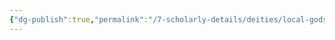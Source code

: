 ```yaml
---
{"dg-publish":true,"permalink":"/7-scholarly-details/deities/local-gods/veros/","noteIcon":""}
---
```


